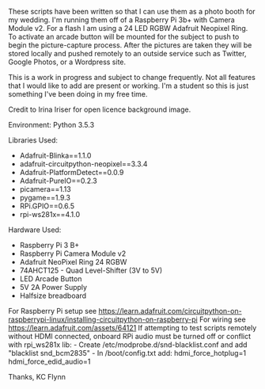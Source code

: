 These scripts have been written so that I can use them as a photo booth for my wedding. I'm running them off of a Raspberry Pi 3b+ with Camera Module v2. For a flash I am using a 24 LED RGBW Adafruit Neopixel Ring. To activate an arcade button will be mounted for the subject to push to begin the picture-capture process. After the pictures are taken they will be stored locally and pushed remotely to an outside service such as Twitter, Google Photos, or a Wordpress site.

This is a work in progress and subject to change frequently. Not all features that I would like to add are present or working. I'm a student so this is just something I've been doing in my free time.

Credit to Irina Iriser for open licence background image.

Environment: Python 3.5.3

Libraries Used:
- Adafruit-Blinka==1.1.0
- adafruit-circuitpython-neopixel==3.3.4
- Adafruit-PlatformDetect==0.0.9
- Adafruit-PureIO==0.2.3
- picamera==1.13
- pygame==1.9.3
- RPi.GPIO==0.6.5
- rpi-ws281x==4.1.0

Hardware Used:
- Raspberry Pi 3 B+
- Raspberry Pi Camera Module v2
- Adafruit NeoPixel Ring 24 RGBW
- 74AHCT125 - Quad Level-Shifter (3V to 5V)
- LED Arcade Button
- 5V 2A Power Supply
- Halfsize breadboard

For Raspberry Pi setup see https://learn.adafruit.com/circuitpython-on-raspberrypi-linux/installing-circuitpython-on-raspberry-pi
For wiring see https://learn.adafruit.com/assets/64121
If attempting to test scripts remotely without HDMI connected, onboard RPi audio must be turned off or conflict with rpi_ws281x lib:
    - Create /etc/modprobe.d/snd-blacklist.conf and add "blacklist snd_bcm2835"
    - In /boot/config.txt add:
        hdmi_force_hotplug=1
        hdmi_force_edid_audio=1

Thanks,
KC Flynn
